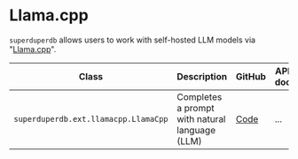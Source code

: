 # Llama.cpp


`superduperdb` allows users to work with self-hosted LLM models via "[Llama.cpp](https://github.com/ggerganov/llama.cpp)".

| Class | Description | GitHub | API-docs |
| --- | --- | --- | --- |
| `superduperdb.ext.llamacpp.LlamaCpp` | Completes a prompt with natural language (LLM) | [Code](https://github.com/SuperDuperDB/superduperdb/blob/main/superduperdb/ext/llamacpp/model.py) | ... |